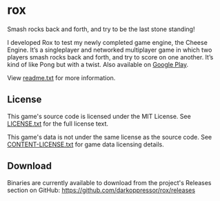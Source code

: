# rox
Smash rocks back and forth, and try to be the last stone standing!

I developed Rox to test my newly completed game engine, the Cheese Engine.
It’s a singleplayer and networked multiplayer game in which two players smash rocks back and forth, and try to score on one another.
It’s kind of like Pong but with a twist.
Also available on [Google Play](https://play.google.com/store/apps/details?id=org.cheeseandbacon.rox).

View [readme.txt](docs/readme.txt) for more information.

## License
This game's source code is licensed under the MIT License. See [LICENSE.txt](docs/LICENSE.txt) for the full license text.

This game's data is not under the same license as the source code. See [CONTENT-LICENSE.txt](docs/CONTENT-LICENSE.txt) for game data licensing details.

## Download
Binaries are currently available to download from the project's Releases section on GitHub:
https://github.com/darkoppressor/rox/releases
